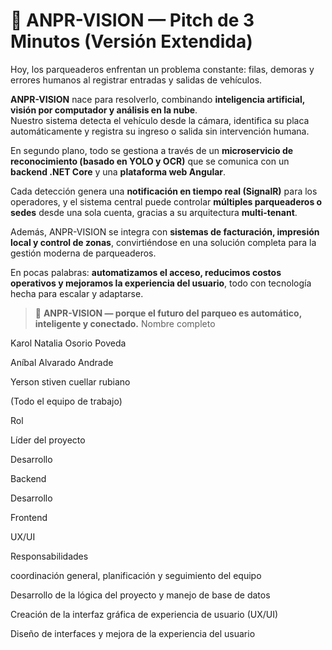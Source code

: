 # 🚗 ANPR-VISION — Pitch de 3 Minutos (Versión Extendida)

Hoy, los parqueaderos enfrentan un problema constante: filas, demoras y errores humanos al registrar entradas y salidas de vehículos.

**ANPR-VISION** nace para resolverlo, combinando **inteligencia artificial, visión por computador y análisis en la nube**.  
Nuestro sistema detecta el vehículo desde la cámara, identifica su placa automáticamente y registra su ingreso o salida sin intervención humana.

En segundo plano, todo se gestiona a través de un **microservicio de reconocimiento (basado en YOLO y OCR)** que se comunica con un **backend .NET Core** y una **plataforma web Angular**.

Cada detección genera una **notificación en tiempo real (SignalR)** para los operadores, y el sistema central puede controlar **múltiples parqueaderos o sedes** desde una sola cuenta, gracias a su arquitectura **multi-tenant**.

Además, ANPR-VISION se integra con **sistemas de facturación, impresión local y control de zonas**, convirtiéndose en una solución completa para la gestión moderna de parqueaderos.

En pocas palabras: **automatizamos el acceso, reducimos costos operativos y mejoramos la experiencia del usuario**, todo con tecnología hecha para escalar y adaptarse.

> 🚀 **ANPR-VISION — porque el futuro del parqueo es automático, inteligente y conectado.**
Nombre completo

Karol Natalia Osorio Poveda



Aníbal Alvarado Andrade



Yerson stiven cuellar rubiano



(Todo el equipo de trabajo)





Rol

Líder del proyecto



Desarrollo

Backend

Desarrollo

Frontend

UX/UI



Responsabilidades

coordinación general, planificación y seguimiento del equipo

Desarrollo de la lógica del proyecto y manejo de base de datos

Creación de la interfaz gráfica de experiencia de usuario (UX/UI)

Diseño de interfaces y mejora de la experiencia del usuario

